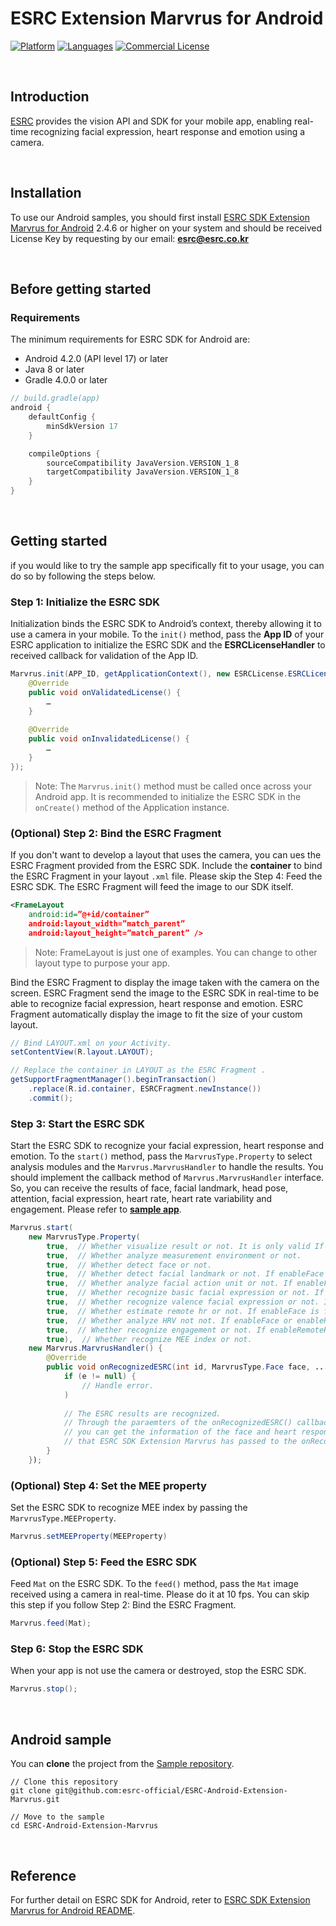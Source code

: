 # ESRC Extension Marvrus for Android

[![Platform](https://img.shields.io/badge/platform-android-orange.svg)](https://github.com/esrc-official/ESRC-Android-Extension-Marvrus)
[![Languages](https://img.shields.io/badge/language-java-orange.svg)](https://github.com/esrc-official/ESRC-Android-Extension-Marvrus)
[![Commercial License](https://img.shields.io/badge/license-Commercial-brightgreen.svg)](https://github.com/esrc-official/ESRC-Android-Extension-Marvrus/blob/master/LICENSE.md)

<br />

## Introduction

[ESRC](http://esrc.co.kr) provides the vision API and SDK for your mobile app, enabling real-time recognizing facial expression, heart response and emotion using a camera.

<br />

## Installation

To use our Android samples, you should first install [ESRC SDK Extension Marvrus for Android](https://github.com/esrc-official/ESRC-SDK-Android-Extension-Marvrus) 2.4.6 or higher on your system and should be received License Key by requesting by our email: **esrc@esrc.co.kr** <br /> 

<br />

## Before getting started

### Requirements

The minimum requirements for ESRC SDK for Android are:

- Android 4.2.0 (API level 17) or later
- Java 8 or later
- Gradle 4.0.0 or later

```groovy
// build.gradle(app)
android {
    defaultConfig {
        minSdkVersion 17
    }

    compileOptions {
        sourceCompatibility JavaVersion.VERSION_1_8
        targetCompatibility JavaVersion.VERSION_1_8
    }
}
```

<br />

## Getting started

if you would like to try the sample app specifically fit to your usage, you can do so by following the steps below.

### Step 1: Initialize the ESRC SDK

Initialization binds the ESRC SDK to Android’s context, thereby allowing it to use a camera in your mobile. To the `init()` method, pass the **App ID** of your ESRC application to initialize the ESRC SDK and the **ESRCLicenseHandler** to received callback for validation of the App ID.

```java
Marvrus.init(APP_ID, getApplicationContext(), new ESRCLicense.ESRCLicenseHandler() {
    @Override
    public void onValidatedLicense() {
        …
    }
    
    @Override
    public void onInvalidatedLicense() {
        …
    }
});
```

> Note: The `Marvrus.init()` method must be called once across your Android app. It is recommended to initialize the ESRC SDK in the `onCreate()` method of the Application instance.

### (Optional) Step 2: Bind the ESRC Fragment

If you don't want to develop a layout that uses the camera, you can ues the ESRC Fragment provided from the ESRC SDK. Include the **container** to bind the ESRC Fragment in your layout `.xml` file. Please skip the Step 4: Feed the ESRC SDK. The ESRC Fragment will feed the image to our SDK itself.

```xml
<FrameLayout
    android:id=”@+id/container”
    android:layout_width=”match_parent”
    android:layout_height=”match_parent” />
```

> Note: FrameLayout is just one of examples. You can change to other layout type to purpose your app.

Bind the ESRC Fragment to display the image taken with the camera on the screen. ESRC Fragment send the image to the ESRC SDK in real-time to be able to recognize facial expression, heart response and emotion. ESRC Fragment automatically display the image to fit the size of your custom layout.

```java
// Bind LAYOUT.xml on your Activity.
setContentView(R.layout.LAYOUT);

// Replace the container in LAYOUT as the ESRC Fragment .
getSupportFragmentManager().beginTransaction()
    .replace(R.id.container, ESRCFragment.newInstance())
    .commit();
```

### Step 3: Start the ESRC SDK

Start the ESRC SDK to recognize your facial expression, heart response and emotion. To the `start()` method, pass the `MarvrusType.Property` to select analysis modules and the `Marvrus.MarvrusHandler` to handle the results. You should implement the callback method of `Marvrus.MarvrusHandler` interface. So, you can receive the results of face, facial landmark, head pose, attention, facial expression, heart rate, heart rate variability and engagement. Please refer to **[sample app](https://github.com/esrc-official/ESRC-Android-Extension-Marvrus)**.

```java
Marvrus.start(
    new MarvrusType.Property(
        true,  // Whether visualize result or not. It is only valid If you bind the ESRC Fragment (i.e., Step 2).
        true,  // Whether analyze measurement environment or not.
        true,  // Whether detect face or not.
        true,  // Whether detect facial landmark or not. If enableFace is false, it is also automatically set to false.
        true,  // Whether analyze facial action unit or not. If enableFace or enableFacialLandmark is false, it is also automatically set to false.
        true,  // Whether recognize basic facial expression or not. If enableFace is false, it is also automatically set to false.
        true,  // Whether recognize valence facial expression or not. If enableFace is false, it is also automatically set to false.
        true,  // Whether estimate remote hr or not. If enableFace is false, it is also automatically set to false.
        true,  // Whether analyze HRV not not. If enableFace or enableRemoteHR is false, it is also automatically set to false.
        true,  // Whether recognize engagement or not. If enableRemoteHR and enableHRV are false, it is also automatically set to false.    
        true),  // Whether recognize MEE index or not.    
    new Marvrus.MarvrusHandler() {
        @Override
        public void onRecognizedESRC(int id, MarvrusType.Face face, ..., ESRCException e) {
            if (e != null) {
                // Handle error.
            )
            
            // The ESRC results are recognized.
            // Through the paraemters of the onRecognizedESRC() callback method,
            // you can get the information of the face and heart response from the result object
            // that ESRC SDK Extension Marvrus has passed to the onRecognizedESRC().
        }
    });
```

### (Optional) Step 4: Set the MEE property

Set the ESRC SDK to recognize MEE index by passing the `MarvrusType.MEEProperty`.

```java
Marvrus.setMEEProperty(MEEProperty)
```

### (Optional) Step 5: Feed the ESRC SDK

Feed `Mat` on the ESRC SDK. To the `feed()` method, pass the `Mat` image received using a camera in real-time. Please do it at 10 fps. You can skip this step if you follow Step 2: Bind the ESRC Fragment.

```java
Marvrus.feed(Mat);
```

### Step 6: Stop the ESRC SDK

When your app is not use the camera or destroyed, stop the ESRC SDK.

```java
Marvrus.stop();
```

<br />

## Android sample

You can **clone** the project from the [Sample repository](https://github.com/esrc-official/ESRC-Android-Extension-Marvrus).

```
// Clone this repository
git clone git@github.com:esrc-official/ESRC-Android-Extension-Marvrus.git

// Move to the sample
cd ESRC-Android-Extension-Marvrus
```

<br />

## Reference

For further detail on ESRC SDK for Android, reter to [ESRC SDK Extension Marvrus for Android README](https://github.com/esrc-official/ESRC-SDK-Android-Extension-Marvrus/blob/master/README.md).
